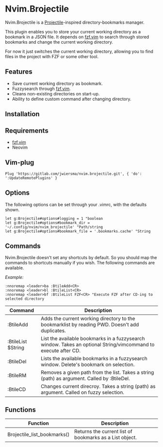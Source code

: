 # Nvim.Brojectile

Nvim.Brojectile is a [Projectile](https://github.com/bbatsov/projectile)-inspired directory-bookmarks manager.

This plugin enables you to store your current working directory as a bookmark in a JSON file. 
It depends on [fzf.vim](https://github.com/junegunn/fzf.vim) to search through stored bookmarks and change the current working directory.

For now it just switches the current working directory, allowing you to find files in the project with FZF or some other tool.

## Features

* Save current working directory as bookmark.
* Fuzzysearch through [fzf.vim](https://github.com/junegunn/fzf.vim).
* Cleans non-existing directories on start-up.
* Ability to define custom command after changing directory.

## Installation

## Requirements

* [fzf.vim](https://github.com/junegunn/fzf.vim)
* Neovim

## Vim-plug

```
Plug 'https://gitlab.com/jwiersma/nvim.brojectile.git', { 'do': ':UpdateRemotePlugins' }
```

## Options

The following options can be set through your .vimrc, with the defaults shown.
```
let g:Brojectile#options#logging = 1 "boolean
let g:Brojectile#options#bookmark_dir = '~/.config/nvim/nvim_brojectile' "Path/string
let g:Brojectile#options#bookmark_file = '.bookmarks.cache' "String
```

## Commands

Nvim.Brojectile doesn't set any shortcuts by default. So you should map the commands to shortcuts manually if you wish. The following commands are available.

*Example:*
```
:nnoremap <leader>ba :BtileAdd<CR>
:nnoremap <leader>bl :BtileList<CR>
:nnoremap <leader>bf :BtileList FZF<CR> "Execute FZF after CD-ing to selected directory
```

|Command            |Description                                                                                                    |
|-------------------|---------------------------------------------------------------------------------------------------------------|
|:BtileAdd          |Adds the current working directory to the bookmarklist by reading PWD. Doesn't add duplicates.                 |
|:BtileList $String |List the available bookmarks in a fuzzysearch window. Takes an optional String/vimcommand to execute after CD. |
|:BtileDel          |Lists the available bookmarks in a fuzzysearch window. Delete's bookmark on selection.                         |
|:BtileRM           |Removes a given path from the list. Takes a string (path) as argument. Called by :BtileDel.                    |
|:BtileCD           |Changes current direcroy. Takes a string (path) as argument. Called on fuzzy selection.                        |

## Functions

|Function                     |Description                                             | 
|-----------------------------|--------------------------------------------------------|
|Brojectile_list_bookmarks()  |Returns the current list of bookmarks as a List object. |
